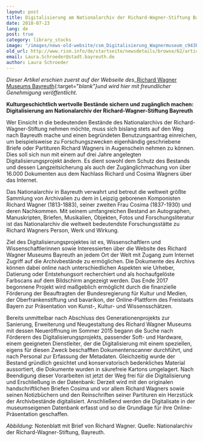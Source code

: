 ```yaml
---
layout: post
title: Digitalisierung am Nationalarchiv der Richard-Wagner-Stiftung Bayreuth
date: 2018-07-23
lang: de
post: true
category: library_stocks
image: "/images/news-old-website/csm_Digitalisierung_Wagnermuseum_c943ba5c19.jpg"
old_url: http://www.rism.info/de/startseite/newsdetails/browse/62/article/64/richard-wagner-manuscripts-to-be-digitized.html
email: Laura.Schroeder@stadt.bayreuth.de
author: Laura Schroeder
---
```



_Dieser Artikel erschien zuerst auf der Webseite des__[Richard Wagner Museums Bayreuth](https://www.wagnermuseum.de/2018/05/digitalisierung-am-nationalarchiv-der-richard-wagner-stiftung-bayreuth/){:target="_blank"}und wird hier mit freundlicher Genehmigung veröffentlicht._

**Kulturgeschichtlich wertvolle Bestände sichern und zugänglich machen: Digitalisierung am Nationalarchiv der Richard-Wagner-Stiftung Bayreuth**

Wer Einsicht in die bedeutenden Bestände des Nationalarchivs der Richard-Wagner-Stiftung nehmen möchte, muss sich bislang stets auf den Weg nach Bayreuth mache und einen begründeten Benutzungsantrag einreichen, um beispielsweise zu Forschungszwecken eigenhändig geschriebene Briefe oder Partituren Richard Wagners in Augenschein nehmen zu können. Dies soll sich nun mit einem auf drei Jahre angelegten Digitalisierungsprojekt ändern. Es dient sowohl dem Schutz des Bestands und dessen Langzeitsicherung als auch der Zugänglichmachung von über 16.000 Dokumenten aus dem Nachlass Richard und Cosima Wagners über das Internet.

Das Nationalarchiv in Bayreuth verwahrt und betreut die weltweit größte Sammlung von Archivalien zu dem in Leipzig geborenen Komponisten Richard Wagner (1813-1883), seiner zweiten Frau Cosima (1837-1930) und deren Nachkommen. Mit seinem umfangreichen Bestand an Autographen, Manuskripten, Briefen, Musikalien, Objekten, Fotos und Forschungsliteratur ist das Nationalarchiv die weltweit bedeutendste Forschungsstätte zu Richard Wagners Person, Werk und Wirkung.

Ziel des Digitalisierungsprojektes ist es, Wissenschaftlern und Wissenschaftlerinnen sowie Interessierten über die Website des Richard Wagner Museums Bayreuth an jedem Ort der Welt mit Zugang zum Internet Zugriff auf die Archivbestände zu ermöglichen. Die Dokumente des Archivs können dabei online nach unterschiedlichen Aspekten wie Urheber, Datierung oder Entstehungsort recherchiert und als hochaufgelöste Farbscans auf dem Bildschirm angezeigt werden. Das Ende 2017 begonnene Projekt wird maßgeblich ermöglicht durch die finanzielle Förderung der Beauftragten der Bundesregierung für Kultur und Medien, der Oberfrankenstiftung und bavarikon, der Online-Plattform des Freistaats Bayern zur Präsentation von Kunst-, Kultur- und Wissensschätzen.

Bereits unmittelbar nach Abschluss des Generationenprojekts zur Sanierung, Erweiterung und Neugestaltung des Richard Wagner Museums mit dessen Neueröffnung im Sommer 2015 begann die Suche nach Förderern des Digitalisierungsprojekts, passender Soft- und Hardware, einem geeigneten Dienstleiter, der die Digitalisierung mit einem speziellen, eigens für diesen Zweck beschafften Dokumentenscanner durchführt, und nach Personal zur Erfassung der Metadaten. Gleichzeitig wurde der Bestand gründlich gesichtet und konservatorisch bedenkliches Material aussortiert, die Dokumente wurden in säurefreie Kartons umgelagert. Nach Beendigung dieser Vorarbeiten ist jetzt der Weg frei für die Digitalisierung und Erschließung in der Datenbank: Derzeit wird mit den originalen handschriftlichen Briefen Cosima und vor allem Richard Wagners sowie seinen Notizbüchern und den Reinschriften seiner Partituren ein Herzstück der Archivbestände digitalisiert. Anschließend werden die Digitalisate in der museumseigenen Datenbank erfasst und so die Grundlage für ihre Online-Präsentation geschaffen.

_Abbildung_: Notenblatt mit Brief von Richard Wagner. Quelle: Nationalarchiv der Richard-Wagner-Stiftung, Bayreuth.


